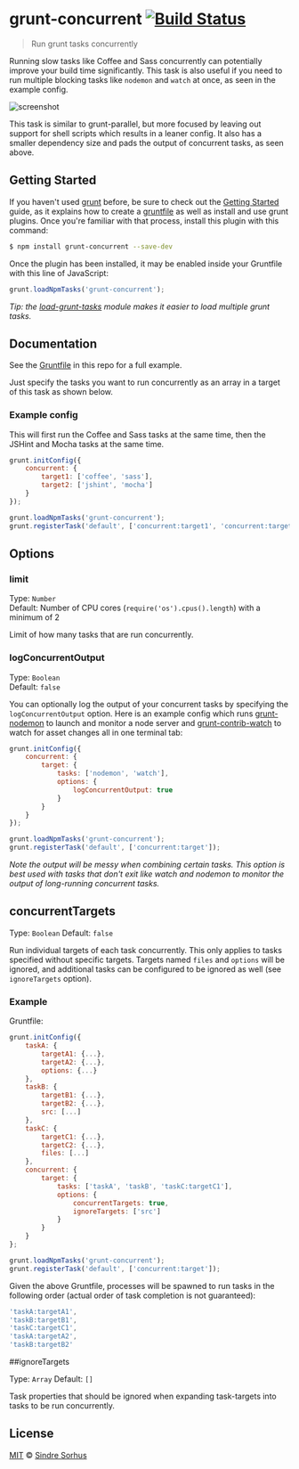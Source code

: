 # grunt-concurrent [![Build Status](https://travis-ci.org/sindresorhus/grunt-concurrent.svg?branch=master)](https://travis-ci.org/sindresorhus/grunt-concurrent)

> Run grunt tasks concurrently

Running slow tasks like Coffee and Sass concurrently can potentially improve your build time significantly. This task is also useful if you need to run multiple blocking tasks like `nodemon` and `watch` at once, as seen in the example config.

![screenshot](screenshot.png)

This task is similar to grunt-parallel, but more focused by leaving out support for shell scripts which results in a leaner config. It also has a smaller dependency size and pads the output of concurrent tasks, as seen above.


## Getting Started

If you haven't used [grunt][] before, be sure to check out the [Getting Started][] guide, as it explains how to create a [gruntfile][Getting Started] as well as install and use grunt plugins. Once you're familiar with that process, install this plugin with this command:

```bash
$ npm install grunt-concurrent --save-dev
```

Once the plugin has been installed, it may be enabled inside your Gruntfile with this line of JavaScript:

```js
grunt.loadNpmTasks('grunt-concurrent');
```

*Tip: the [load-grunt-tasks](https://github.com/sindresorhus/load-grunt-tasks) module makes it easier to load multiple grunt tasks.*


[grunt]: http://gruntjs.com
[Getting Started]: https://github.com/gruntjs/grunt/wiki/Getting-started


## Documentation

See the [Gruntfile](Gruntfile.js) in this repo for a full example.

Just specify the tasks you want to run concurrently as an array in a target of this task as shown below.


### Example config

This will first run the Coffee and Sass tasks at the same time, then the JSHint and Mocha tasks at the same time.

```js
grunt.initConfig({
	concurrent: {
		target1: ['coffee', 'sass'],
		target2: ['jshint', 'mocha']
	}
});

grunt.loadNpmTasks('grunt-concurrent');
grunt.registerTask('default', ['concurrent:target1', 'concurrent:target2']);
```


## Options

### limit

Type: `Number`  
Default: Number of CPU cores (`require('os').cpus().length`) with a minimum of 2

Limit of how many tasks that are run concurrently.

### logConcurrentOutput

Type: `Boolean`  
Default: `false`

You can optionally log the output of your concurrent tasks by specifying the `logConcurrentOutput` option. Here is an example config which runs [grunt-nodemon](https://github.com/ChrisWren/grunt-nodemon) to launch and monitor a node server and [grunt-contrib-watch](https://github.com/gruntjs/grunt-contrib-watch) to watch for asset changes all in one terminal tab:

```js
grunt.initConfig({
	concurrent: {
		target: {
			tasks: ['nodemon', 'watch'],
			options: {
				logConcurrentOutput: true
			}
		}
	}
});

grunt.loadNpmTasks('grunt-concurrent');
grunt.registerTask('default', ['concurrent:target']);
```

*Note the output will be messy when combining certain tasks. This option is best used with tasks that don't exit like watch and nodemon to monitor the output of long-running concurrent tasks.*

## concurrentTargets 

Type: `Boolean`
Default: `false`

Run individual targets of each task concurrently. This only applies to tasks specified without specific targets. Targets named `files` and `options` will be ignored, and additional tasks can be configured to be ignored as well (see `ignoreTargets` option).

### Example

Gruntfile:
```js
grunt.initConfig({
    taskA: {
        targetA1: {...},
        targetA2: {...},
        options: {...}
    },
    taskB: {
        targetB1: {...},
        targetB2: {...},
        src: [...]
    },
    taskC: {
        targetC1: {...},
        targetC2: {...},
        files: [...]
    },
    concurrent: {
        target: {
            tasks: ['taskA', 'taskB', 'taskC:targetC1'],
            options: {
                concurrentTargets: true,
                ignoreTargets: ['src']
            }
        }
    }
};

grunt.loadNpmTasks('grunt-concurrent');
grunt.registerTask('default', ['concurrent:target']);
```

Given the above Gruntfile, processes will be spawned to run tasks in the following order (actual order of task completion is not guaranteed):
```js
'taskA:targetA1',
'taskB:targetB1',
'taskC:targetC1',
'taskA:targetA2',
'taskB:targetB2'
```

##ignoreTargets

Type: `Array`
Default: `[]`

Task properties that should be ignored when expanding task-targets into tasks to be run concurrently. 

## License

[MIT](http://opensource.org/licenses/MIT) © [Sindre Sorhus](http://sindresorhus.com)
